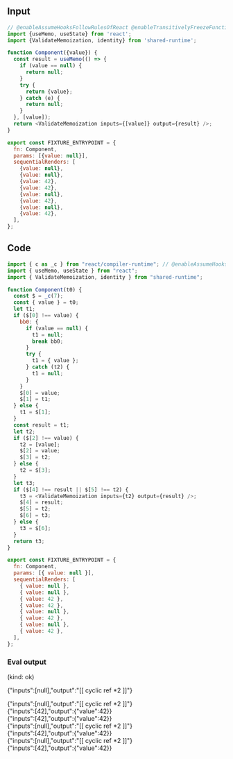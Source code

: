 
## Input

```javascript
// @enableAssumeHooksFollowRulesOfReact @enableTransitivelyFreezeFunctionExpressions
import {useMemo, useState} from 'react';
import {ValidateMemoization, identity} from 'shared-runtime';

function Component({value}) {
  const result = useMemo(() => {
    if (value == null) {
      return null;
    }
    try {
      return {value};
    } catch (e) {
      return null;
    }
  }, [value]);
  return <ValidateMemoization inputs={[value]} output={result} />;
}

export const FIXTURE_ENTRYPOINT = {
  fn: Component,
  params: [{value: null}],
  sequentialRenders: [
    {value: null},
    {value: null},
    {value: 42},
    {value: 42},
    {value: null},
    {value: 42},
    {value: null},
    {value: 42},
  ],
};

```

## Code

```javascript
import { c as _c } from "react/compiler-runtime"; // @enableAssumeHooksFollowRulesOfReact @enableTransitivelyFreezeFunctionExpressions
import { useMemo, useState } from "react";
import { ValidateMemoization, identity } from "shared-runtime";

function Component(t0) {
  const $ = _c(7);
  const { value } = t0;
  let t1;
  if ($[0] !== value) {
    bb0: {
      if (value == null) {
        t1 = null;
        break bb0;
      }
      try {
        t1 = { value };
      } catch (t2) {
        t1 = null;
      }
    }
    $[0] = value;
    $[1] = t1;
  } else {
    t1 = $[1];
  }
  const result = t1;
  let t2;
  if ($[2] !== value) {
    t2 = [value];
    $[2] = value;
    $[3] = t2;
  } else {
    t2 = $[3];
  }
  let t3;
  if ($[4] !== result || $[5] !== t2) {
    t3 = <ValidateMemoization inputs={t2} output={result} />;
    $[4] = result;
    $[5] = t2;
    $[6] = t3;
  } else {
    t3 = $[6];
  }
  return t3;
}

export const FIXTURE_ENTRYPOINT = {
  fn: Component,
  params: [{ value: null }],
  sequentialRenders: [
    { value: null },
    { value: null },
    { value: 42 },
    { value: 42 },
    { value: null },
    { value: 42 },
    { value: null },
    { value: 42 },
  ],
};

```
      
### Eval output
(kind: ok) <div>{"inputs":[null],"output":"[[ cyclic ref *2 ]]"}</div>
<div>{"inputs":[null],"output":"[[ cyclic ref *2 ]]"}</div>
<div>{"inputs":[42],"output":{"value":42}}</div>
<div>{"inputs":[42],"output":{"value":42}}</div>
<div>{"inputs":[null],"output":"[[ cyclic ref *2 ]]"}</div>
<div>{"inputs":[42],"output":{"value":42}}</div>
<div>{"inputs":[null],"output":"[[ cyclic ref *2 ]]"}</div>
<div>{"inputs":[42],"output":{"value":42}}</div>